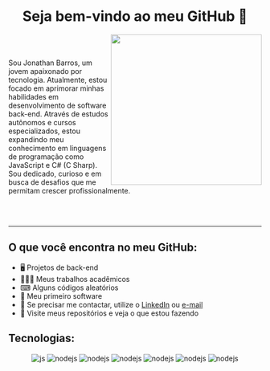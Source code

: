 <h1 align="center">Seja bem-vindo ao meu GitHub 👋</h1>


<img src="https://raw.githubusercontent.com/MicaelliMedeiros/micaellimedeiros/master/image/computer-illustration.png" min-width="400px" max-width="400px" width="300px" align="right">

<br><br>

Sou Jonathan Barros, um jovem apaixonado por tecnologia. Atualmente, estou focado em aprimorar minhas habilidades em desenvolvimento de software back-end. Através de estudos autônomos e cursos especializados, estou expandindo meu conhecimento em linguagens de programação como JavaScript e C# (C Sharp). Sou dedicado, curioso e em busca de desafios que me permitam crescer profissionalmente.

<br><br>

<hr>

## O que você encontra no meu GitHub:
- 🖥 Projetos de back-end
- 👨🏻‍🎓 Meus trabalhos acadêmicos
- ⌨ Alguns códigos aleatórios
- 🌟 Meu primeiro software
- 💬 Se precisar me contactar, utilize o [LinkedIn](https://www.linkedin.com/in/jonathansbarros/) ou [e-mail](mailto:jonathan.sbarros@outlook.com.br)
- 🌱 Visite meus repositórios e veja o que estou fazendo

## Tecnologias:
<p align="center">
  <img align="center" alt="js" src="https://img.shields.io/badge/JavaScript-F7DF1E?style=for-the-badge&logo=javascript&logoColor=black" />
  <img align="center" alt="nodejs" src="https://img.shields.io/badge/Node.js-43853D?style=for-the-badge&logo=node.js&logoColor=white" />
  <img align="center" alt="nodejs" src="https://img.shields.io/badge/C%23-239120?style=for-the-badge&logo=c-sharp&logoColor=white" />
  <img align="center" alt="nodejs" src="https://img.shields.io/badge/.NET-5C2D91?style=for-the-badge&logo=.net&logoColor=white" />
  <img align="center" alt="nodejs" src="https://img.shields.io/badge/PostgreSQL-316192?style=for-the-badge&logo=postgresql&logoColor=white" />
  <img align="center" alt="nodejs" src="https://img.shields.io/badge/GitHub-100000?style=for-the-badge&logo=github&logoColor=white" />
  <img align="center" alt="nodejs" src="https://img.shields.io/badge/GIT-E44C30?style=for-the-badge&logo=git&logoColor=white" />
</p>

<!---

- Site das figunrinhas: https://dev.to/envoy_/150-badges-for-github-pnk#database

--->
